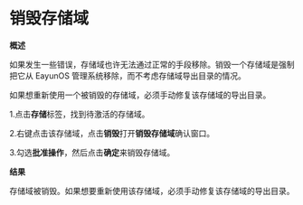 # 销毁存储域

**概述**

如果发生一些错误，存储域也许无法通过正常的手段移除。销毁一个存储域是强制把它从
EayunOS 管理系统移除，而不考虑存储域导出目录的情况。

如果想重新使用一个被销毁的存储域，必须手动修复该存储域的导出目录。

1.点击**存储**标签，找到待激活的存储域。

2.右键点击该存储域，点击**销毁**打开**销毁存储域**确认窗口。

3.勾选**批准操作**，然后点击**确定**来销毁存储域。

**结果**

存储域被销毁。如果想要重新使用该存储域，必须手动修复该存储域的导出目录。
